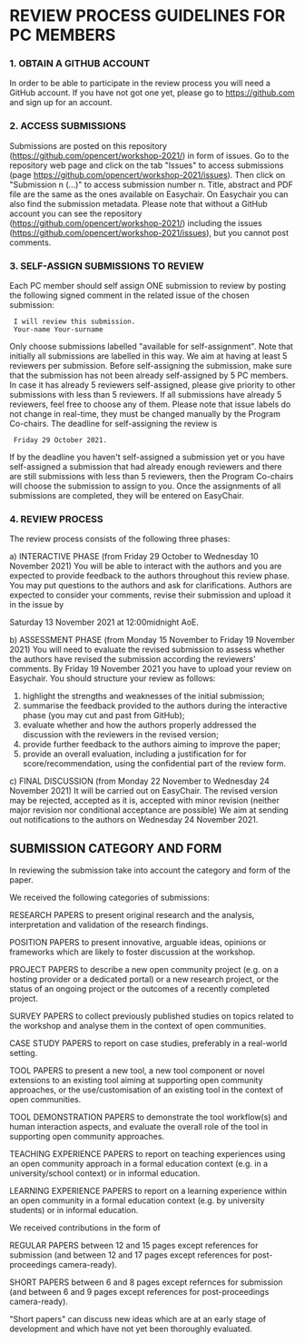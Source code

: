 # REVIEW PROCESS GUIDELINES FOR PC MEMBERS

### 1. OBTAIN A GITHUB ACCOUNT
In order to be able to participate in the review process you will need a GitHub account.
If you have not got one yet, please go to https://github.com and sign up for an account.


### 2. ACCESS SUBMISSIONS
Submissions are posted on this repository (https://github.com/opencert/workshop-2021/) in form of issues.
Go to the repository web page and click on the tab "Issues" to access submissions
(page https://github.com/opencert/workshop-2021/issues).
Then click on "Submission n (...)" to access submission number n. Title, abstract and PDF file are the same
as the ones available on Easychair. On Easychair you can also find the submission metadata.
Please note that without a GitHub account you can see the repository (https://github.com/opencert/workshop-2021/)
including the issues (https://github.com/opencert/workshop-2021/issues), but you cannot post comments.


### 3. SELF-ASSIGN SUBMISSIONS TO REVIEW
Each PC member should self assign ONE submission to review by posting the following signed comment in the related issue
of the chosen submission:

     I will review this submission.
     Your-name Your-surname
     
Only choose submissions labelled "available for self-assignment". Note that initially all submissions are labelled in this way.
We aim at having at least 5 reviewers per submission. Before self-assigning the submission, make sure that the submission has
not been already self-assigned by 5 PC members. In case it has already 5 reviewers self-assigned, please give priority
to other submissions with less than 5 reviewers.
If all submissions have already 5 reviewers, feel free to choose any of them.
Please note that issue labels do not change in real-time, they must be changed manually by the Program Co-chairs.
The deadline for self-assigning the review is

     Friday 29 October 2021.

If by the deadline you haven't self-assigned a submission yet or you have self-assigned a submission that had already
enough reviewers and there are still submissions with less than 5 reviewers, then the Program Co-chairs will choose the
submission to assign to you.
Once the assignments of all submissions are completed, they will be entered on EasyChair.


### 4. REVIEW PROCESS
The review process consists of the following three phases:

a) INTERACTIVE PHASE (from Friday 29 October to Wednesday 10 November 2021)
   You will be able to interact with the authors and you are expected to provide feedback to the authors throughout
   this review phase. You may put questions to the authors and ask for clarifications.
   Authors are expected to consider your comments, revise their submission and upload it in the issue by
   
   Saturday 13 November 2021 at 12:00midnight AoE.
   
b) ASSESSMENT PHASE (from Monday 15 November to Friday 19 November 2021)
   You will need to evaluate the revised submission to assess whether the authors have revised the submission according
   the reviewers' comments. By Friday 19 November 2021 you have to upload your review on Easychair.
   You should structure your review as follows:
   1. highlight the strengths and weaknesses of the initial submission;
   1. summarise the feedback provided to the authors during the interactive phase (you may cut and past from GitHub);
   1. evaluate whether and how the authors properly addressed the discussion with the reviewers in the revised version;
   1. provide further feedback to the authors aiming to improve the paper;
   1. provide an overall evaluation, including a justification for for score/recommendation, using the confidential part of the review form.

c) FINAL DISCUSSION (from Monday 22 November to Wednesday 24 November 2021)
   It will be carried out on EasyChair. The revised version may be rejected, accepted as it is, accepted with minor
   revision (neither major revision nor conditional acceptance are possible)
   We aim at sending out notifications to the authors on Wednesday 24 November 2021.
   

## SUBMISSION CATEGORY AND FORM

In reviewing the submission take into account the category and form of the paper.

We received the following categories of submissions:

RESEARCH PAPERS to present original research and the analysis, interpretation and validation of the
research findings.

POSITION PAPERS to present innovative, arguable ideas, opinions or frameworks which are likely
to foster discussion at the workshop.

PROJECT PAPERS to describe a new open community project (e.g. on a hosting provider or a dedicated portal)
or a new research project, or the status of an ongoing project or the outcomes of a recently completed project.

SURVEY PAPERS to collect previously published studies on topics related to the workshop and analyse them
in the context of open communities.

CASE STUDY PAPERS to report on case studies, preferably in a real-world setting.

TOOL PAPERS to present a new tool, a new tool component or novel extensions to an existing tool aiming at supporting open community approaches, or the use/customisation of an existing tool in the context of open communities.

TOOL DEMONSTRATION PAPERS to demonstrate the tool workflow(s) and human interaction aspects, and evaluate the overall role of the tool in supporting open community approaches.

TEACHING EXPERIENCE PAPERS to report on teaching experiences using an open community approach in a formal education context (e.g. in a university/school context) or in informal education.

LEARNING EXPERIENCE PAPERS to report on a learning experience within an open community
in a formal education context (e.g. by university students) or in informal education.

We received contributions in the form of

REGULAR PAPERS between 12 and 15 pages except references for submission (and between 12 and 17 pages except references for post-proceedings camera-ready).

SHORT PAPERS between 6 and 8 pages except refernces for submission (and between 6 and 9 pages except references for post-proceedings camera-ready).

"Short papers" can discuss new ideas which are at an early stage of development and which have not yet been
thoroughly evaluated.



